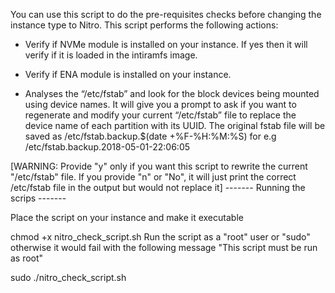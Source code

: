 You can use this script to do the pre-requisites checks before changing the instance type to Nitro. This script performs the following actions:

- Verify if NVMe module is installed on your instance. If yes then it will verify if it is loaded in the intiramfs image.

- Verify if ENA module is installed on your instance.

- Analyses the “/etc/fstab” and look for the block devices being mounted using device names. It will give you a prompt to ask if you want to regenerate and modify your  current “/etc/fstab” file to replace the device name of each partition with its UUID. The original fstab file will be saved as /etc/fstab.backup.$(date +%F-%H:%M:%S) for e.g /etc/fstab.backup.2018-05-01-22:06:05

[WARNING: Provide "y" only if you want this script to rewrite the current "/etc/fstab" file. If you provide "n" or "No", it will just print the correct /etc/fstab file in the output but would not replace it]
------- Running the scrips -------

Place the script on your instance and make it executable

chmod +x nitro_check_script.sh
Run the script as a "root" user or "sudo" otherwise it would fail with the following message "This script must be run as root"

sudo ./nitro_check_script.sh